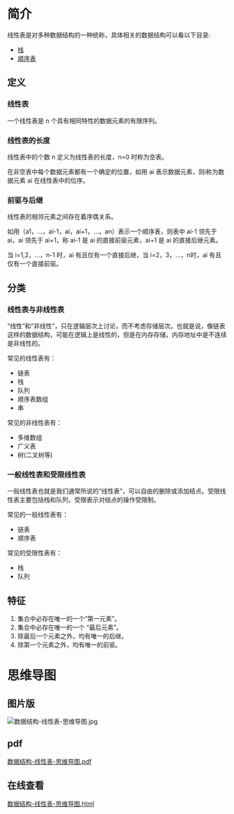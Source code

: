 # 简介

线性表是对多种数据结构的一种统称，具体相关的数据结构可以看以下目录:

- [栈](https://cnymw.github.io/GolangStudy/docs/数据结构-栈.html)
- [顺序表](https://cnymw.github.io/GolangStudy/docs/数据结构-顺序表.html)

## 定义

### 线性表

一个线性表是 n 个具有相同特性的数据元素的有限序列。

### 线性表的长度

线性表中的个数 n 定义为线性表的长度，n=0 时称为空表。

在非空表中每个数据元素都有一个确定的位置，如用 ai 表示数据元素，则i称为数据元素 ai 在线性表中的位序。

### 前驱与后继

线性表的相邻元素之间存在着序偶关系。

如用（a1，…，ai-1，ai，ai+1，…，an）表示一个顺序表，则表中 ai-1 领先于 ai，ai 领先于 ai+1，称 ai-1 是 ai 的直接前驱元素，ai+1 是 ai 的直接后继元素。

当 i=1,2，…，n-1 时，ai 有且仅有一个直接后继，当 i=2，3，…，n时，ai 有且仅有一个直接前驱。

## 分类

### 线性表与非线性表

“线性”和“非线性”，只在逻辑层次上讨论，而不考虑存储层次。也就是说，像链表这样的数据结构，可能在逻辑上是线性的，但是在内存存储，内存地址中是不连续是非线性的。

常见的线性表有：
- 链表
- 栈 
- 队列
- 顺序表数组
- 串

常见的非线性表有：
- 多维数组
- 广义表
- 树(二叉树等)

### 一般线性表和受限线性表

一般线性表也就是我们通常所说的“线性表”，可以自由的删除或添加结点。受限线性表主要包括栈和队列，受限表示对结点的操作受限制。

常见的一般线性表有：
- 链表
- 顺序表

常见的受限性表有：
- 栈
- 队列

## 特征

1. 集合中必存在唯一的一个“第一元素”。
2. 集合中必存在唯一的一个 “最后元素”。
3. 除最后一个元素之外，均有唯一的后继。
4. 除第一个元素之外，均有唯一的前驱。

# 思维导图

## 图片版

![数据结构-线性表-思维导图.jpg](https://cnymw.github.io/GolangStudy/docs/img/数据结构-线性表/数据结构-线性表-思维导图.jpg)

## pdf

[数据结构-线性表-思维导图.pdf](https://cnymw.github.io/GolangStudy/docs/img/数据结构-线性表/数据结构-线性表-思维导图.pdf)

## 在线查看

[数据结构-线性表-思维导图.html](https://cnymw.github.io/GolangStudy/docs/img/数据结构-线性表/数据结构-线性表-思维导图.html)

